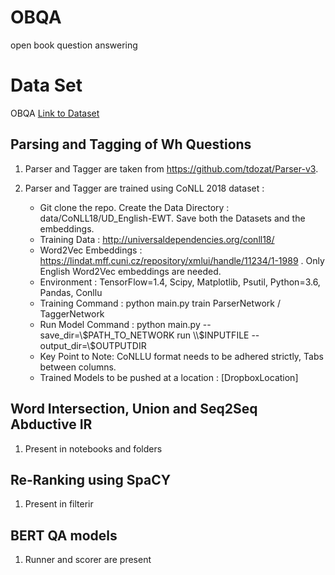 # OBQA
open book question answering



# Data Set
OBQA 
[Link to Dataset](https://leaderboard.allenai.org/open_book_qa/submissions/about)


## Parsing and Tagging of Wh Questions
1. Parser and Tagger are taken from https://github.com/tdozat/Parser-v3.
2. Parser and Tagger are trained using CoNLL 2018 dataset :

    * Git clone the repo. Create the Data Directory : data/CoNLL18/UD_English-EWT. Save both the Datasets and the embeddings.
    * Training Data : http://universaldependencies.org/conll18/
    * Word2Vec Embeddings : https://lindat.mff.cuni.cz/repository/xmlui/handle/11234/1-1989 . Only English Word2Vec embeddings are needed.
    * Environment : TensorFlow=1.4, Scipy, Matplotlib, Psutil, Python=3.6, Pandas, Conllu
    * Training Command : python main.py train ParserNetwork / TaggerNetwork
    * Run Model Command : python main.py --save_dir=\\$PATH_TO_NETWORK run \\$INPUTFILE --output_dir=\\$OUTPUTDIR
    * Key Point to Note: CoNLLU format needs to be adhered strictly, Tabs between columns.
    * Trained Models to be pushed at a location : [DropboxLocation]
    
## Word Intersection, Union and Seq2Seq Abductive IR 
1. Present in notebooks and folders

## Re-Ranking using SpaCY
1. Present in filterir

## BERT QA models
1. Runner and scorer are present
    
